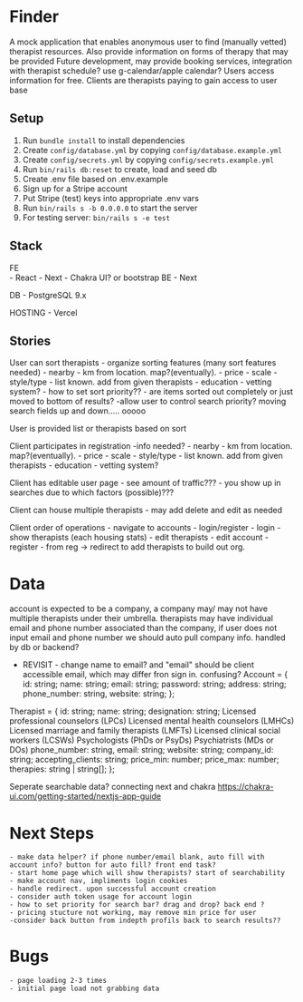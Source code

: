 # Finder

A mock application that enables anonymous user to find (manually vetted) therapist resources.
Also provide information on forms of therapy that may be provided
Future development, may provide booking services, integration with therapist schedule? use g-calendar/apple calendar?
Users access information for free. Clients are therapists paying to gain access to user base


## Setup

1. Run `bundle install` to install dependencies
2. Create `config/database.yml` by copying `config/database.example.yml`
3. Create `config/secrets.yml` by copying `config/secrets.example.yml`
4. Run `bin/rails db:reset` to create, load and seed db
5. Create .env file based on .env.example
6. Sign up for a Stripe account
7. Put Stripe (test) keys into appropriate .env vars
8. Run `bin/rails s -b 0.0.0.0` to start the server
9. For testing server: `bin/rails s -e test`



## Stack


FE  
    - React
    - Next
    - Chakra UI? or bootstrap
BE
    - Next
    
DB
    - PostgreSQL 9.x

HOSTING
    - Vercel
    

## Stories

User can sort therapists
    - organize sorting features (many sort features needed)
        - nearby - km from location. map?(eventually). 
        - price - scale 
        - style/type - list known. add from given therapists
        - education - vetting system?
    - how to set sort priority??
    - are items sorted out completely or just moved to bottom of results?
    -allow user to control search priority? moving search fields up and down..... ooooo

User is provided list or therapists based on sort

Client participates in registration
    -info needed?
        - nearby - km from location. map?(eventually). 
        - price - scale 
        - style/type - list known. add from given therapists
        - education - vetting system?

Client has editable user page
    - see amount of traffic???
    - you show up in searches due to which factors (possible)???

Client can house multiple therapists
    - may add delete and edit as needed

Client order of operations
    - navigate to accounts
    - login/register
        - login
            - show therapists (each housing stats)
            - edit therapists
            - edit account
        - register
            - from reg -> redirect to add therapists to build out org.

# Data
account is expected to be a company, a company may/ may not have multiple therapists under their umbrella. therapists may have individual email and phone number associated than the company, if user does not input email and phone number we should auto pull company info. handled by db or backend?


- REVISIT - change name to email? and "email" should be client accessible email, which may differ fron sign in. confusing? 
Account = {
    id: string;
    name: string;
    email: string;
    password: string;
    address: string;
    phone_number: string,
    website: string;
  };

Therapist = {
    id: string;
    name: string;
    designation: string;
        Licensed professional counselors (LPCs)
        Licensed mental health counselors (LMHCs)
        Licensed marriage and family therapists (LMFTs)
        Licensed clinical social workers (LCSWs)
        Psychologists (PhDs or PsyDs)
        Psychiatrists (MDs or DOs)
    phone_number: string,
    email: string;
    website: string;
    company_id: string;
    accepting_clients: string;
    price_min: number;
    price_max: number;
    therapies: string | string[];
  };



Seperate searchable data?
connecting next and chakra
https://chakra-ui.com/getting-started/nextjs-app-guide

# Next Steps

    - make data helper? if phone number/email blank, auto fill with account info? button for auto fill? front end task?
    - start home page which will show therapists? start of searchability
    - make account nav, impliments login cookies
    - handle redirect. upon successful account creation
    - consider auth token usage for account login
    - how to set priority for search bar? drag and drop? back end ?
    - pricing stucture not working, may remove min price for user
    -consider back button from indepth profils back to search results??
# Bugs
    - page loading 2-3 times
    - initial page load not grabbing data
